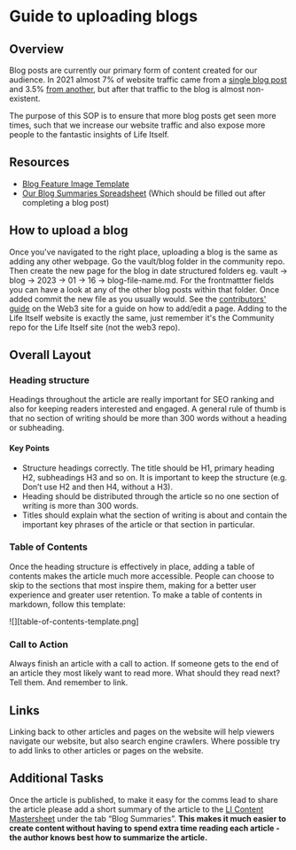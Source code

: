 
# Guide to uploading blogs

## Overview

Blog posts are currently our primary form of content created for our audience. In 2021 almost 7% of website traffic came from a [single blog post](https://lifeitself.us/2020/05/12/qi-gong-the-eight-precious-exercises/) and 3.5% [from another](https://lifeitself.us/2018/05/01/mcgilchrist-master-and-his-emissary-notes/), but after that traffic to the blog is almost non-existent. 

The purpose of this SOP is to ensure that more blog posts get seen more times, such that we increase our website traffic and also expose more people to the fantastic insights of Life Itself. 


## Resources

* [Blog Feature Image Template](https://www.canva.com/design/DAE--QNokJE/94piXGjtqUxJLiep29NU5w/edit?utm_content=DAE--QNokJE&utm_campaign=designshare&utm_medium=link2&utm_source=sharebutton)
* [Our Blog Summaries Spreadsheet](https://docs.google.com/spreadsheets/d/1M3nqhszdQDYZeSHPttAevfsr0u9x_irLit9S-oUSzO0/edit?usp=sharing) (Which should be filled out after completing a blog post)


## How to upload a blog

Once you've navigated to the right place, uploading a blog is the same as adding any other webpage. Go the vault/blog folder in the community repo. Then create the new page for the blog in date structured folders eg. vault -> blog -> 2023 -> 01 -> 16 -> blog-file-name.md. For the frontmattter fields you can have a look at any of the other blog posts within that folder. Once added commit the new file as you usually would. See the [contributors' guide](https://web3.lifeitself.org/meta/editing) on the Web3 site for a guide on how to add/edit a page. Adding to the Life Itself website is exactly the same, just remember it's the Community repo for the Life Itself site (not the web3 repo).


## Overall Layout

### Heading structure

Headings throughout the article are really important for SEO ranking and also for keeping readers interested and engaged. A general rule of thumb is that no section of writing should be more than 300 words without a heading or subheading.  


#### Key Points

* Structure headings correctly. The title should be H1, primary heading H2, subheadings H3 and so on. It is important to keep the structure (e.g. Don’t use H2 and then H4, without a H3). 
* Heading should be distributed through the article so no one section of writing is more than 300 words. 
* Titles should explain what the section of writing is about and contain the important key phrases of the article or that section in particular. 


### Table of Contents

Once the heading structure is effectively in place, adding a table of contents makes the article much more accessible. People can choose to skip to the sections that most inspire them, making for a better user experience and greater user retention. To make a table of contents in markdown, follow this template:

![][table-of-contents-template.png]

### Call to Action

Always finish an article with a call to action. If someone gets to the end of an article they most likely want to read more. What should they read next? Tell them. And remember to link.


## Links

Linking back to other articles and pages on the website will help viewers navigate our website, but also search engine crawlers. Where possible try to add links to other articles or pages on the website. 


## Additional Tasks

Once the article is published, to make it easy for the comms lead to share the article please add a short summary of the article to the [LI Content Mastersheet](https://docs.google.com/spreadsheets/u/0/d/1M3nqhszdQDYZeSHPttAevfsr0u9x_irLit9S-oUSzO0/edit) under the tab “Blog Summaries”. **This makes it much easier to create content without having to spend extra time reading each article - the author knows best how to summarize the article.**